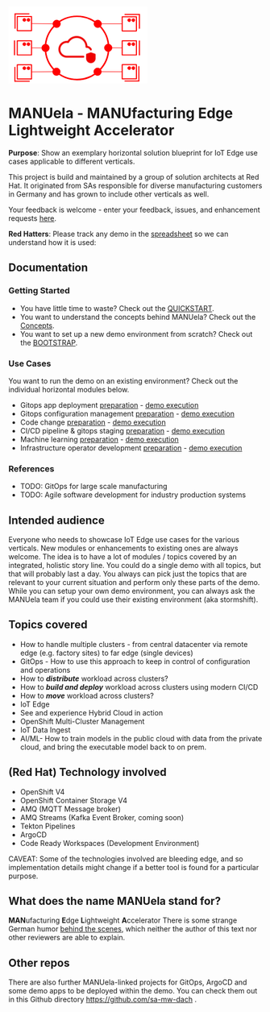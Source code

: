 ![MANUela Logo](./docs/images/logo.png)

# MANUela - MANUfacturing Edge Lightweight Accelerator

**Purpose**: Show an exemplary horizontal solution blueprint for IoT Edge use cases applicable to different verticals.

This project is build and maintained by a group of solution architects at Red Hat. It originated from SAs responsible for diverse manufacturing customers in Germany and has grown to include other verticals as well.

Your feedback is welcome - enter your feedback, issues, and enhancement requests [here](https://github.com/sa-mw-dach/manuela/issues).

**Red Hatters**: Please track any demo in the [spreadsheet](https://docs.google.com/spreadsheets/d/17846bqUPEbXUmJ2i6KUYJ_k0yiJWmVW4flhKb83WDA4/edit#gid=0) so we can understand how it is used:


## Documentation

### Getting Started
- You have little time to waste? Check out the [QUICKSTART](./docs/QUICKSTART.md).
- You want to understand the concepts behind MANUela? Check out the [Concepts](./docs/concepts.md).
- You want to set up a new demo environment from scratch? Check out the [BOOTSTRAP](./docs/BOOTSTRAP.md).

### Use Cases 
You want to run the demo on an existing environment? Check out the individual horizontal modules below.
- Gitops app deployment [preparation](./docs/module-app-deployment.md#Demo-preparation) - [demo execution](./docs/module-app-deployment.md#Demo-execution)
- Gitops configuration management [preparation](./docs/module-configuration-management.md#Demo-preparation) - [demo execution](./docs/module-configuration-management.md#Demo-execution)
- Code change [preparation](./docs/module-code-change.md#Demo-preparation) - [demo execution](./module-code-change.md#Demo-execution)
-  CI/CD pipeline & gitops staging [preparation](./docs/module-ci-cd-pipeline.md#Demo-preparation) - [demo execution](./docs/module-ci-cd-pipeline.md#Demo-execution)
- Machine learning [preparation](./docs/module-machine-learning.md#Demo-preparation) - [demo execution](./docs/module-machine-learning.md#Demo-execution)
- Infrastructure operator development [preparation](./docs/module-infrastructure-operator-development.md#Demo-preparation) - [demo execution](./docs/module-infrastructure-operator-development.md#Demo-execution) 

### References
- TODO: GitOps for large scale manufacturing
- TODO: Agile software development for industry production systems


## Intended audience
Everyone who needs to showcase IoT Edge use cases for the various verticals. New modules or enhancements to existing ones are always welcome.
The idea is to have a lot of modules / topics covered by an integrated, holistic story line. You could do a single demo with all topics, but that will probably last a day. You always can pick just the topics that are relevant to your current situation and perform only these parts of the demo.
While you can setup your own demo environment, you can always ask the MANUela team if you could use their existing environment (aka stormshift).


## Topics covered
- How to handle multiple clusters - from central datacenter via remote edge (e.g. factory sites) to far edge (single devices)
- GitOps - How to use this approach to keep in control of configuration and operations
- How to ***distribute*** workload across clusters?
- How to ***build and deploy*** workload across clusters using modern CI/CD
- How to ***move*** workload across clusters?
- IoT Edge
- See and experience Hybrid Cloud in action
- OpenShift Multi-Cluster Management
- IoT Data Ingest 
- AI/ML- How to train models in the public cloud with data from the private cloud, and bring the executable model back  to on prem.


## (Red Hat) Technology involved
- OpenShift V4
- OpenShift Container Storage V4
- AMQ (MQTT Message broker)
- AMQ Streams (Kafka Event Broker, coming soon)
- Tekton Pipelines
- ArgoCD
- Code Ready Workspaces (Development Environment)

CAVEAT: Some of the technologies involved are bleeding edge, and so implementation details might change if a better tool is found for a particular purpose.  


## What does the name MANUela stand for?
**MAN**ufacturing **E**dge **L**ightweight **A**ccelerator
There is some strange German humor [behind the scenes](https://www.youtube.com/watch?v=ZiY5FBI_5D8), which neither the author of this text nor other reviewers are able to explain.


## Other repos
There are also further MANUela-linked projects for GitOps, ArgoCD and some demo apps to be deployed within the demo.
You can check them out in this Github directory https://github.com/sa-mw-dach .